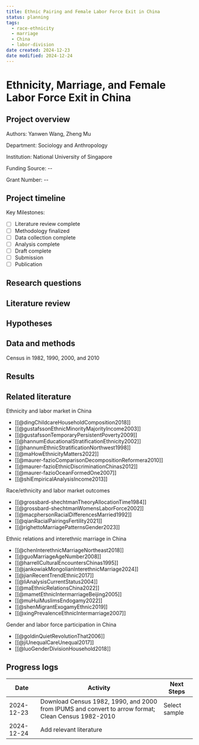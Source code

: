 ```yaml
---
title: Ethnic Pairing and Female Labor Force Exit in China
status: planning
tags:
  - race-ethnicity
  - marriage
  - China
  - labor-division
date created: 2024-12-23
date modified: 2024-12-24
---
```


# Ethnicity, Marriage, and Female Labor Force Exit in China

## Project overview

Authors: Yanwen Wang, Zheng Mu

Department: Sociology and Anthropology

Institution: National University of Singapore

Funding Source: --

Grant Number: --

## Project timeline

Key Milestones:

- [ ] Literature review complete
- [ ] Methodology finalized
- [ ] Data collection complete
- [ ] Analysis complete
- [ ] Draft complete
- [ ] Submission
- [ ] Publication

## Research questions

## Literature review

## Hypotheses

## Data and methods

Census in 1982, 1990, 2000, and 2010

## Results

## Related literature

Ethnicity and labor market in China

- [[@dingChildcareHouseholdComposition2018]]
- [[@gustafssonEthnicMinorityMajorityIncome2003]]
- [[@gustafssonTemporaryPersistentPoverty2009]]
- [[@hannumEducationalStratificationEthnicity2002]]
- [[@hannumEthnicStratificationNorthwest1998]]
- [[@maHowEthnicityMatters2022]]
- [[@maurer-fazioComparisonDecompositionReformera2010]]
- [[@maurer-fazioEthnicDiscriminationChinas2012]]
- [[@maurer-fazioOceanFormedOne2007]]
- [[@shiEmpiricalAnalysisIncome2013]]

Race/ethnicity and labor market outcomes

- [[@grossbard-shechtmanTheoryAllocationTime1984]]
- [[@grossbard-shechtmanWomensLaborForce2002]]
- [[@macphersonRacialDifferencesMarried1992]]
- [[@qianRacialPairingsFertility2021]]
- [[@righettoMarriagePatternsGender2023]]

Ethnic relations and interethnic marriage in China

- [[@chenInterethnicMarriageNortheast2018]]
- [[@guoMarriageAgeNumber2008]]
- [[@harrellCulturalEncountersChinas1995]]
- [[@jankowiakMongolianInterethnicMarriage2024]]
- [[@jianRecentTrendEthnic2017]]
- [[@liAnalysisCurrentStatus2004]]
- [[@maEthnicRelationsChina2022]]
- [[@mametEthnicIntermarriageBeijing2005]]
- [[@muHuiMuslimsEndogamy2022]]
- [[@shenMigrantExogamyEthnic2019]]
- [[@xingPrevalenceEthnicIntermarriage2007]]

Gender and labor force participation in China

- [[@goldinQuietRevolutionThat2006]]
- [[@jiUnequalCareUnequal2017]]
- [[@luoGenderDivisionHousehold2018]]

## Progress logs

| Date       | Activity                                                                                            | Next Steps    |
| ---------- | --------------------------------------------------------------------------------------------------- | ------------- |
| 2024-12-23 | Download Census 1982, 1990, and 2000 from IPUMS and convert to arrow format; Clean Census 1982-2010 | Select sample |
| 2024-12-24 | Add relevant literature                                                                             |               |
